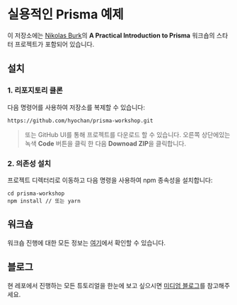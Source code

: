 # 실용적인 Prisma 예제

이 저장소에는 [Nikolas Burk](https://twitter.com/nikolasburk)의 **A Practical Introduction to Prisma** 워크숍의 스타터 프로젝트가 포함되어 있습니다.

## 설치

### 1. 리포지토리 클론

다음 명령어를 사용하여 저장소를 복제할 수 있습니다:

```
https://github.com/hyochan/prisma-workshop.git
```

> 또는 GitHub UI를 통해 프로젝트를 다운로드 할 수 있습니다. 오른쪽 상단에있는 녹색 **Code** 버튼을 클릭 한 다음 **Downoad ZIP**을 클릭합니다.

### 2. 의존성 설치

프로젝트 디렉터리로 이동하고 다음 명령을 사용하여 npm 종속성을 설치합니다:

```
cd prisma-workshop
npm install // 또는 yarn
```

## 워크숍

워크숍 진행에 대한 모든 정보는 [여기](https://pris.ly/day2021-intro-kr)에서 확인할 수 있습니다.

## 블로그

현 레포에서 진행하는 모든 튜토리얼을 한눈에 보고 싶으시면 [미디엄 블로그](https://medium.com/prisma-korea/%EC%8B%A4%EC%9A%A9%EC%A0%81%EC%9D%B8-prisma-%EC%98%88%EC%A0%9C-5ad2bd13768f?source=collection_home---7------0-----------------------)를 참고해주세요.

